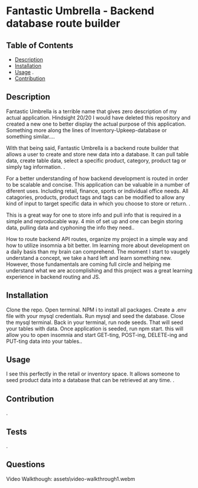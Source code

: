 # Fantastic Umbrella - Backend database route builder 
  

  ## Table of Contents

  * [Description](#description)
  * [Installation](#installation)
  * [Usage](#usage)
  .
  * [Contribution](#contribution)
  
  ## Description 

  Fantastic Umbrella is a terrible name that gives zero description of my actual application. Hindsight 20/20 I would have deleted this repository and created a new one to better display the actual purpose of this application. Something more along the lines of Inventory-Upkeep-database or something similar....
  
  With that being said, Fantastic Umbrella is a backend route builder that allows a user to create and store new data into a database. It can pull table data, create table data, select a specific product, category, product tag or simply tag information. .

  For a better understanding of how backend development is routed in order to be scalable and concise. This application can be valuable in a number of diferent uses. Including retail, finance, sports or individual office needs. All catagories, products, product tags and tags can be modified to allow any kind of input to target specific data in which you choose to store or return. .

  This is a great way for one to store info and pull info that is required in a simple and reproducable way. 4 min of set up and one can begin storing data, pulling data and cyphoning the info they need..

  How to route backend API routes, organize my project in a simple way and how to utilize insomnia a bit better. Im learning more about development on a daily basis than my brain can comprehend. The moment I start to vaugely understand a concept, we take a hard left and learn something new. However, those fundamentals are coming full circle and helping me understand what we are accomplishing and this project was a great learning experience in backend routing and JS.

 

  ## Installation
  Clone the repo. Open terminal. NPM i to install all packages. Create a .env file with your mysql credentials. Run mysql and seed the database. Close the mysql terminal. Back in your terminal, run node seeds. That will seed your tables with data. Once application is seeded, run npm start. this will allow you to open insomnia and start GET-ting, POST-ing, DELETE-ing and PUT-ting data into your tables..

  ## Usage

  I see this perfectly in the retail or inventory space. It allows someone to seed product data into a database that can be retrieved at any time. .

  ## Contribution

  .

  ## Tests

  .

  ## Questions

  Video Walkthough: 
 assets\video-walkthrough1.webm

  
